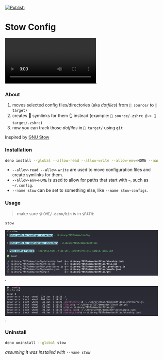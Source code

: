 [![Publish](https://github.com/mwmcode/stow-config/actions/workflows/publish.yml/badge.svg)](https://github.com/mwmcode/stow-config/actions/workflows/publish.yml)

# Stow Config
![](./screenshots/stow_demo.mov 'demo').

### About
1. moves selected config files/directories (aka _dotfiles_) from `📂 source/` to `📂 target/`
2. creates 🔗 symlinks for them 👆 instead (example: `📂 source/.zshrc @-> 📂 target/.zshrc`)
3. now you can track those _dotfiles_ in `📂 target/` using `git`


Inspired by [GNU Stow](https://www.gnu.org/software/stow/)

### Installation
```sh
deno install --global --allow-read --allow-write --allow-env=HOME --name stow jsr:@mcha/stow-config
```
- `--allow-read --allow-write` are used to move configuration files and create symlinks for them.
- `--allow-env=HOME` is used to allow for paths that start with `~`, such as `~/.config`.
- `--name stow` can be set to something else, like `--name stow-configs`.

### Usage
> make sure `$HOME/.deno/bin` is in `$PATH`:
```sh
stow
```
![stow command prompts](./screenshots/stow_command.png 'stow command prompts').

![config dir contains symlinks instead of acutaly files/dirs](./screenshots/result_config_dir.png 'config dir result').


### Uninstall
```sh
deno uninstall --global stow
```
_assuming it was installed with `--name stow`_
